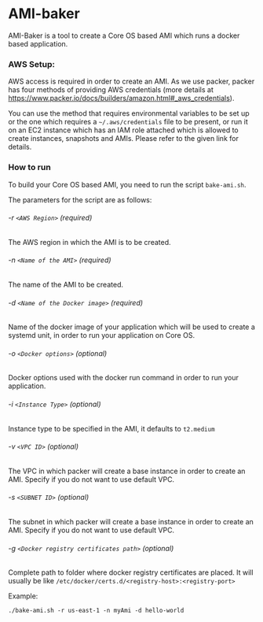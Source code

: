 # AMI-baker
AMI-Baker is a tool to create a Core OS based AMI which runs a docker based application.


### AWS Setup:
AWS access is required in order to create an AMI.
As we use packer, packer has four methods of providing AWS credentials (more details at https://www.packer.io/docs/builders/amazon.html#_aws_credentials).

You can use the method that requires environmental variables to be set up or the one which requires a `~/.aws/credentials` file to be present, or run it on an EC2 instance which has an IAM role attached which is allowed to create instances, snapshots and AMIs.
Please refer to the given link for details.


### How to run
To build your Core OS based AMI, you need to run the script `bake-ami.sh`.

The parameters for the script are as follows:

###### -r `<AWS Region>` (required)
The AWS region in which the AMI is to be created.

###### -n `<Name of the AMI>` (required)
The name of the AMI to be created.

###### -d `<Name of the Docker image>` (required)
Name of the docker image of your application which will be used to create a systemd unit, in order to run your application on Core OS.

###### -o `<Docker options>` (optional)
Docker options used with the docker run command in order to run your application.

###### -i `<Instance Type>` (optional)
Instance type to be specified in the AMI, it defaults to `t2.medium`

###### -v `<VPC ID>` (optional)
The VPC in which packer will create a base instance in order to create an AMI.
Specify if you do not want to use default VPC.

###### -s `<SUBNET ID>` (optional)
The subnet in which packer will create a base instance in order to create an AMI.
Specify if you do not want to use default VPC.

###### -g `<Docker registry certificates path>` (optional)
Complete path to folder where docker registry certificates are placed.
It will usually be like `/etc/docker/certs.d/<registry-host>:<registry-port>`


Example:
```
./bake-ami.sh -r us-east-1 -n myAmi -d hello-world
```

